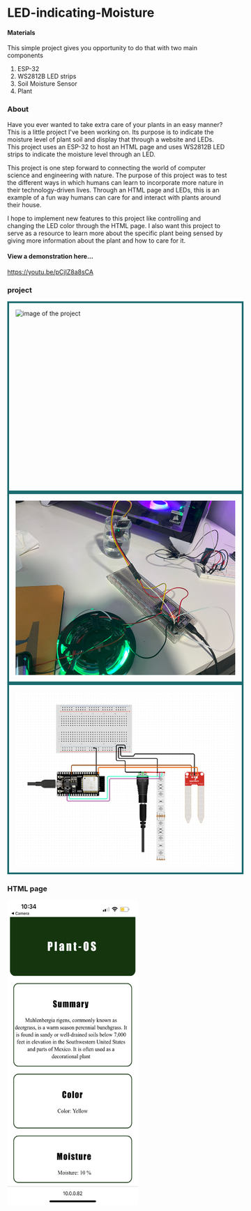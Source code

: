 # LED-indicating-Moisture

#### Materials
This simple project gives you opportunity to do that with two main components 
  1. ESP-32
  2. WS2812B LED strips
  3. Soil Moisture Sensor
  4. Plant
 

### About
Have you ever wanted to take extra care of your plants in an easy manner? This is a little project I've been working on. Its purpose is to indicate the moisture level of plant soil and display that through a website and LEDs. This project uses an ESP-32 to host an HTML page and uses WS2812B LED strips to indicate the moisture level through an LED. 

This project is one step forward to connecting the world of computer science and engineering with nature. The purpose of this project was to test the different ways in which humans can learn to incorporate more nature in their technology-driven lives. Through an HTML page and LEDs, this is an example of a fun way humans can care for and interact with plants around their house. 

I hope to implement new features to this project like controlling and changing the LED color through the HTML page. I also want this project to serve as a resource to learn more about the specific plant being sensed by giving more information about the plant and how to care for it. 

#### View a demonstration here...
https://youtu.be/pCjIZ8a8sCA


### project

<img src="images/IMG_3326.PNG" alt="image of the project" width="650" height="400" style="border:4px solid #1b6b6f; padding:15px;   display: block; margin-left: auto;
  margin-right: auto;" >
<img src="images/Screenshot 2023-05-27 194609.png" alt="image of the project" width="600" height="400" style="border:4px solid #1b6b6f; padding:15px;   display: block; margin-left: auto;
  margin-right: auto;">
<img src="images/Screenshot 2023-05-27 205227.png" alt="image of the project" width="600" height="400" style="border:4px solid #1b6b6f; padding:15px;   display: block; margin-left: auto;
  margin-right: auto;">


### HTML page

<img src="images/IMG_3170.PNG " alt="image of the HTML page" width="300" height="700">



